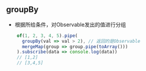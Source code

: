 ## groupBy
- 根据所给条件，对Observable发出的值进行分组
```js
    of(1, 2, 3, 4, 5).pipe(
      groupBy(val => val > 2), // 返回的是Observable
      mergeMap(group => group.pipe(toArray()))
    ).subscribe(data => console.log(data))
    // [1,2]
    // [3,4,5]
```